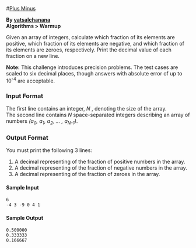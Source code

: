 #[Plus Minus](https://www.hackerrank.com/contests/master/challenges/plus-minus)

**By [vatsalchanana](https://hackerrank.com/vastalchanana)**     
**Algorithms > Warmup**

Given an array of integers, calculate which fraction of its elements are positive, which fraction of its elements are negative, and which fraction of its elements are zeroes, respectively. Print the decimal value of each fraction on a new line.

**Note:** This challenge introduces precision problems. The test cases are scaled to six decimal places, though answers with absolute error of up to 10<sup>-4</sup> are acceptable.

### Input Format

The first line contains an integer, *N* , denoting the size of the array.    
The second line contains *N* space-separated integers describing an array of numbers *(a<sub>0</sub>, a<sub>1</sub>, a<sub>2</sub>, ... , a<sub>N-1</sub>)*.

### Output Format

You must print the following 3 lines:

1. A decimal representing of the fraction of positive numbers in the array.
2. A decimal representing of the fraction of negative numbers in the array.
3. A decimal representing of the fraction of zeroes in the array.

#### Sample Input

```
6
-4 3 -9 0 4 1
```

#### Sample Output
```
0.500000
0.333333
0.166667
```
